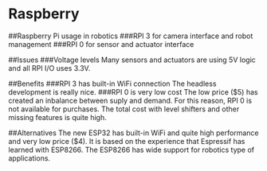 # Raspberry
##Raspberry Pi usage in robotics
###RPI 3 for camera interface and robot management
###RPI 0 for sensor and actuator interface

##Issues
###Voltage levels
Many sensors and actuators are using 5V logic and all RPI I/O uses 3.3V.

##Benefits
###RPI 3 has built-in WiFi connection
The headless development is really nice.
###RPI 0 is very low cost
The low price ($5) has created an inbalance between suply and demand.
For this reason, RPI 0 is not available for purchases.
The total cost with level shifters and other missing features is quite high.

##Alternatives
The new ESP32 has built-in WiFi and quite high performance and very low price ($4).
It is based on the experience that Espressif has learned with ESP8266.  The ESP8266 has wide support for robotics type of applications.
